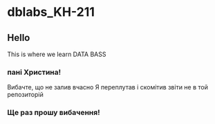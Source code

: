 # dblabs_KH-211
## Hello 
This is where we learn DATA BASS

### пані Христина!
Вибачте, що не залив вчасно
Я переплутав і скомітив звіти не в той репозиторій 
### Ще раз прошу вибачення!

